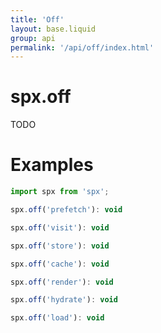 ```yaml
---
title: 'Off'
layout: base.liquid
group: api
permalink: '/api/off/index.html'
---
```


# spx.off

TODO

# Examples

<!-- prettier-ignore -->
```js
import spx from 'spx';

spx.off('prefetch'): void

spx.off('visit'): void

spx.off('store'): void

spx.off('cache'): void

spx.off('render'): void

spx.off('hydrate'): void

spx.off('load'): void
```
